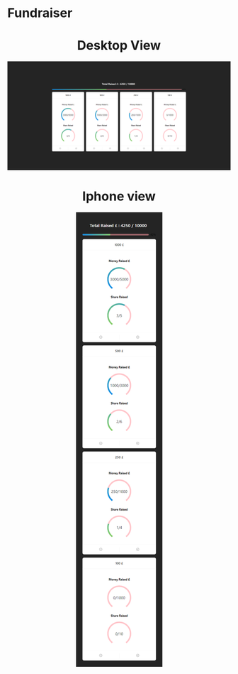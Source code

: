 # Fundraiser
<h1 align="center">
  Desktop View
</h1>
<p align="center">
  <img src="readme/Desktop.png" alt="Desktop View">
</p>

<h1 align="center">
  Iphone view
</h1>

<p align="center">
  <img src="readme/Iphone.png" alt="iPhone View">
</p>
